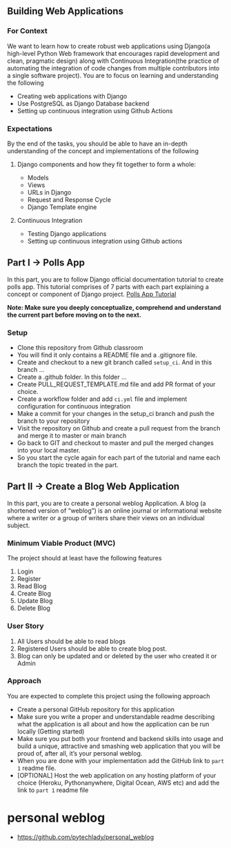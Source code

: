 ## Building Web Applications

### For Context

We want to learn how to create robust web applications using Django(a high-level Python Web framework that encourages rapid development and clean, pragmatic design) along with Continuous Integration(the practice of automating the integration of code changes from multiple contributors into a single software project). You are to focus on learning and understanding the following

- Creating web applications with Django
- Use PostgreSQL as Django Database backend
- Setting up continuous integration using Github Actions

### Expectations

By the end of the tasks, you should be able to have an in-depth understanding of the concept and implementations of the following

1. Django components and how they fit together to form a whole:
      - Models
      - Views
      - URLs in Django
      - Request and Response Cycle
      - Django Template engine

2. Continuous Integration
      - Testing Django applications
      - Setting up continuous integration using Github actions

## Part I → Polls App

In this part, you are to follow Django official documentation tutorial to create polls app. This tutorial comprises of 7 parts with each part explaining a concept or component of Django project. [Polls App Tutorial](https://docs.djangoproject.com/en/3.1/intro/tutorial01/)

**Note: Make sure you deeply conceptualize, comprehend and understand the current part before moving on to the next.**

### Setup

- Clone this repository from Github classroom
- You will find it only contains a README file and a .gitignore file.
- Create and checkout to a new git branch called `setup_ci`. And in this branch …
- Create a .github folder. In this folder …
- Create PULL_REQUEST_TEMPLATE.md file and add PR format of your choice.
- Create a workflow folder and add `ci.yml` file and implement configuration for continuous integration
- Make a commit for your changes in the setup_ci branch and push the branch to your repository
- Visit the repository on Github and create a pull request from the branch and merge it to master or main branch
- Go back to GIT and checkout to master and pull the merged changes into your local master.
- So you start the cycle again for each part of the tutorial and name each branch the topic treated in the part.

## Part II → Create a Blog Web Application

In this part, you are to create a personal weblog Application.
A blog (a shortened version of “weblog”) is an online journal or informational website where a writer or a group of writers share their views on an individual subject.

### Minimum Viable Product (MVC)

The project should at least have the following features

1. Login
2. Register
3. Read Blog
4. Create Blog
5. Update Blog
6. Delete Blog

### User Story

1. All Users should be able to read blogs
2. Registered Users should be able to create blog post.
3. Blog can only be updated and or deleted by the user who created it or Admin

### Approach

You are expected to complete this project using the following approach

- Create a personal GitHub repository for this application
- Make sure you write a proper and understandable readme describing what the application is all about and how the application can be run locally (Getting started)
- Make sure you put both your frontend and backend skills into usage and build a unique, attractive and smashing web application that you will be proud of, after all, it’s your personal weblog.
- When you are done with your implementation add the GitHub link to `part 1` readme file.
- [OPTIONAL] Host the web application on any hosting platform of your choice (Heroku, Pythonanywhere, Digital Ocean, AWS etc) and add the link to `part 1` readme file

# personal weblog

- https://github.com/pytechlady/personal_weblog
